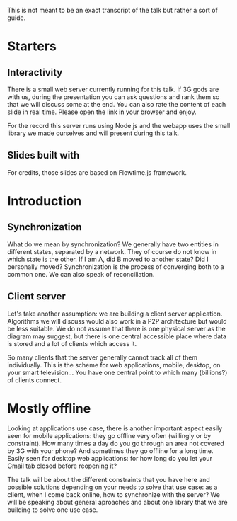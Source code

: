 This is not meant to be an exact transcript of the talk but rather a sort of guide.

# Starters

## Interactivity

There is a small web server currently running for this talk. If 3G gods are with us, during the presentation you can ask questions and rank them so that we will discuss some at the end. You can also rate the content of each slide in real time. Please open the link in your browser and enjoy.

For the record this server runs using Node.js and the webapp uses the small library we made ourselves and will present during this talk.

## Slides built with

For credits, those slides are based on Flowtime.js framework.

# Introduction

## Synchronization

What do we mean by synchronization? We generally have two entities in different states, separated by a network. They of course do not know in which state is the other. If I am A, did B moved to another state? Did I personally moved? Synchronization is the process of converging both to a common one. We can also speak of reconciliation.

## Client server

Let's take another assumption: we are building a client server application. Algorithms we will discuss would also work in a P2P architecture but would be less suitable. We do not assume that there is one physical server as the diagram may suggest, but there is one central accessible place where data is stored and a lot of clients which access it. 

So many clients that the server generally cannot track all of them individually. This is the scheme for web applications, mobile, desktop, on your smart television... You have one central point to which many (billions?) of clients connect.

# Mostly offline

Looking at applications use case, there is another important aspect easily seen for mobile applications: they go offline very often (willingly or by constraint). How many times a day do you go through an area not covered by 3G with your phone? And sometimes they go offline for a long time. Easily seen for desktop web applications: for how long do you let your Gmail tab closed before reopening it?

The talk will be about the different constraints that you have here and possible solutions depending on your needs to solve that use case: as a client, when I come back online, how to synchronize with the server? We will be speaking about general aproaches and about one library that we are building to solve one use case.
